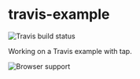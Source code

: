 travis-example
==============
![Travis build status](https://api.travis-ci.org/tbuchok/travis-example.png)

Working on a Travis example with tap.

![Browser support](http://ci.testling.com/tbuchok/travis-example.png)